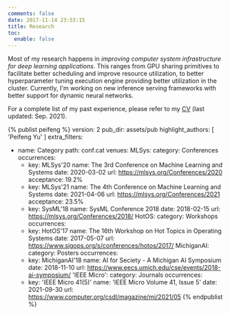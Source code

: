 ```yaml
---
comments: false
date: 2017-11-14 23:53:15
title: Research
toc:
  enable: false
---
```


Most of my research happens in _improving computer system infrastructure for deep learning applications_.
This ranges from GPU sharing primitives to facilitate better scheduling and improve
resource utilization, to better hyperparameter tuning execution engine providing better utilization
in the cluster. Currently, I'm working on new inference serving frameworks with better support for
dynamic neural networks.

For a complete list of my past experience, please refer to my [CV](/assets/dl/cv.pdf) (last updated: Sep. 2021).

{% publist peifeng %}
version: 2
pub_dir: assets/pub
highlight_authors: [ 'Peifeng Yu' ]
extra_filters:
- name: Category
  path: conf.cat
venues:
  MLSys:
    category: Conferences
    occurrences:
    - key: MLSys'20
      name: The 3rd Conference on Machine Learning and Systems
      date: 2020-03-02
      url: https://mlsys.org/Conferences/2020
      acceptance: 19.2%
    - key: MLSys'21
      name: The 4th Conference on Machine Learning and Systems
      date: 2021-04-06
      url: https://mlsys.org/Conferences/2021
      acceptance: 23.5%
    - key: SysML'18
      name: SysML Conference 2018
      date: 2018-02-15
      url: https://mlsys.org/Conferences/2018/
  HotOS:
    category: Workshops
    occurrences:
    - key: HotOS'17
      name: The 16th Workshop on Hot Topics in Operating Systems
      date: 2017-05-07
      url: https://www.sigops.org/s/conferences/hotos/2017/
  MichiganAI:
    category: Posters
    occurrences:
    - key: MichiganAI'18
      name: AI for Seciety - A Michigan AI Symposium
      date: 2018-11-10
      url: https://www.eecs.umich.edu/cse/events/2018-ai-symposium/
  'IEEE Micro':
    category: Journals
    occurrences:
    - key: 'IEEE Micro 41(5)'
      name: 'IEEE Micro Volume 41, Issue 5'
      date: 2021-09-30
      url: https://www.computer.org/csdl/magazine/mi/2021/05
{% endpublist %}
